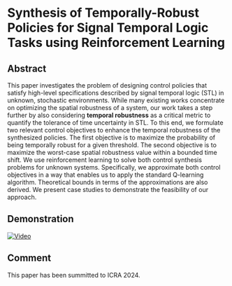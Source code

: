 # Synthesis of Temporally-Robust Policies for Signal Temporal Logic Tasks using Reinforcement Learning

## Abstract

This paper investigates the problem of designing control policies that satisfy high-level specifications described by signal temporal logic (STL) in unknown, stochastic environments.
While many existing works concentrate on optimizing the spatial robustness of a system, our work takes a step further by also considering **temporal robustness** as a critical metric to quantify the tolerance of time uncertainty in STL. To this end, we formulate two relevant control objectives to enhance the temporal robustness of the synthesized policies. The first objective is to maximize the probability of being temporally robust for a given threshold. The second objective is to maximize the worst-case spatial robustness value within a bounded time shift. We use reinforcement learning to solve both control synthesis problems for unknown systems. Specifically, we approximate both control objectives in a way that enables us to apply the standard Q-learning algorithm. Theoretical bounds in terms of the approximations are also derived. We present case studies to demonstrate the feasibility of our approach.

## Demonstration


[![Video]()](https://github.com/WSQsGithub/TimeRobustLearning/assets/70429350/f7435da7-6c6b-46c4-978f-dbc77f3d29de)




## Comment

This paper has been summitted to ICRA 2024.
